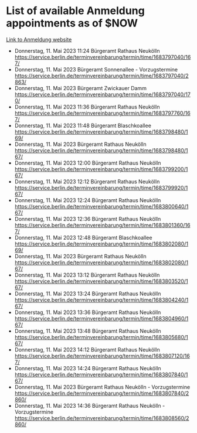 # List of available Anmeldung appointments as of $NOW
[Link to Anmeldung website](https://service.berlin.de/terminvereinbarung/termin/tag.php?termin=1&anliegen[]=120686&dienstleisterlist=122210,122217,327316,122219,327312,122227,327314,122231,327346,122243,327348,122254,122252,329742,122260,329745,122262,329748,122271,327278,122273,327274,122277,327276,330436,122280,327294,122282,327290,122284,327292,122291,327270,122285,327266,122286,327264,122296,327268,150230,329760,122297,327286,122294,327284,122312,329763,122314,329775,122304,327330,122311,327334,122309,327332,317869,122281,327352,122279,329772,122283,122276,327324,122274,327326,122267,329766,122246,327318,122251,327320,122257,327322,122208,327298,122226,327300&herkunft=http%3A%2F%2Fservice.berlin.de%2Fdienstleistung%2F120686%2F)
- Donnerstag, 11. Mai 2023 11:24 Bürgeramt Rathaus Neukölln https://service.berlin.de/terminvereinbarung/termin/time/1683797040/167/
- Donnerstag, 11. Mai 2023  Bürgeramt Sonnenallee - Vorzugstermine https://service.berlin.de/terminvereinbarung/termin/time/1683797040/2863/
- Donnerstag, 11. Mai 2023  Bürgeramt Zwickauer Damm https://service.berlin.de/terminvereinbarung/termin/time/1683797040/170/
- Donnerstag, 11. Mai 2023 11:36 Bürgeramt Rathaus Neukölln https://service.berlin.de/terminvereinbarung/termin/time/1683797760/167/
- Donnerstag, 11. Mai 2023 11:48 Bürgeramt Blaschkoallee https://service.berlin.de/terminvereinbarung/termin/time/1683798480/169/
- Donnerstag, 11. Mai 2023  Bürgeramt Rathaus Neukölln https://service.berlin.de/terminvereinbarung/termin/time/1683798480/167/
- Donnerstag, 11. Mai 2023 12:00 Bürgeramt Rathaus Neukölln https://service.berlin.de/terminvereinbarung/termin/time/1683799200/167/
- Donnerstag, 11. Mai 2023 12:12 Bürgeramt Rathaus Neukölln https://service.berlin.de/terminvereinbarung/termin/time/1683799920/167/
- Donnerstag, 11. Mai 2023 12:24 Bürgeramt Rathaus Neukölln https://service.berlin.de/terminvereinbarung/termin/time/1683800640/167/
- Donnerstag, 11. Mai 2023 12:36 Bürgeramt Rathaus Neukölln https://service.berlin.de/terminvereinbarung/termin/time/1683801360/167/
- Donnerstag, 11. Mai 2023 12:48 Bürgeramt Blaschkoallee https://service.berlin.de/terminvereinbarung/termin/time/1683802080/169/
- Donnerstag, 11. Mai 2023  Bürgeramt Rathaus Neukölln https://service.berlin.de/terminvereinbarung/termin/time/1683802080/167/
- Donnerstag, 11. Mai 2023 13:12 Bürgeramt Rathaus Neukölln https://service.berlin.de/terminvereinbarung/termin/time/1683803520/167/
- Donnerstag, 11. Mai 2023 13:24 Bürgeramt Rathaus Neukölln https://service.berlin.de/terminvereinbarung/termin/time/1683804240/167/
- Donnerstag, 11. Mai 2023 13:36 Bürgeramt Rathaus Neukölln https://service.berlin.de/terminvereinbarung/termin/time/1683804960/167/
- Donnerstag, 11. Mai 2023 13:48 Bürgeramt Rathaus Neukölln https://service.berlin.de/terminvereinbarung/termin/time/1683805680/167/
- Donnerstag, 11. Mai 2023 14:12 Bürgeramt Rathaus Neukölln https://service.berlin.de/terminvereinbarung/termin/time/1683807120/167/
- Donnerstag, 11. Mai 2023 14:24 Bürgeramt Rathaus Neukölln https://service.berlin.de/terminvereinbarung/termin/time/1683807840/167/
- Donnerstag, 11. Mai 2023  Bürgeramt Rathaus Neukölln - Vorzugstermine https://service.berlin.de/terminvereinbarung/termin/time/1683807840/2860/
- Donnerstag, 11. Mai 2023 14:36 Bürgeramt Rathaus Neukölln - Vorzugstermine https://service.berlin.de/terminvereinbarung/termin/time/1683808560/2860/
